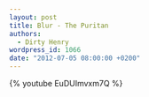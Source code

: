 ```yaml
---
layout: post
title: Blur - The Puritan
authors:
  - Dirty Henry
wordpress_id: 1066
date: "2012-07-05 08:00:00 +0200"
---
```


{% youtube EuDUImvxm7Q %}
